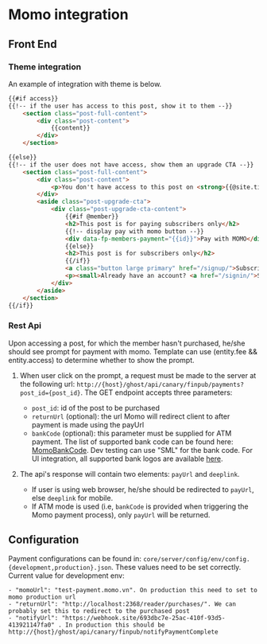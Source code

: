 # Momo integration

## Front End

### Theme integration

An example of integration with theme is below.

```html
{{#if access}}
{{!-- if the user has access to this post, show it to them --}}
    <section class="post-full-content">
        <div class="post-content">
            {{content}}
        </div>
    </section>

{{else}}
{{!-- if the user does not have access, show them an upgrade CTA --}}
    <section class="post-full-content">
        <div class="post-content">
            <p>You don't have access to this post on <strong>{{@site.title}}</strong> at the moment, but if you upgrade your account you'll be able to see the whole thing, as well as all the other posts in the archive! Subscribing only takes a few seconds and will give you immediate access.</p>
        </div>
        <aside class="post-upgrade-cta">
            <div class="post-upgrade-cta-content">
                {{#if @member}}
                <h2>This post is for paying subscribers only</h2>
                {{!-- display pay with momo button --}}
                <div data-fp-members-payment="{{id}}">Pay with MOMO</div>
                {{else}}
                <h2>This post is for subscribers only</h2>
                {{/if}}
                <a class="button large primary" href="/signup/">Subscribe now</a>
                <p><small>Already have an account? <a href="/signin/">Sign in</a></small></p>
            </div>
        </aside>
    </section>
{{/if}}
```

### Rest Api


Upon accessing a post, for which the member hasn't purchased, he/she should see prompt for payment with momo. Template can use (entity.fee && entity.access) to determine whether to show the prompt.

1. When user click on the prompt, a request must be made to the server at the following url: `http://{host}/ghost/api/canary/finpub/payments?post_id={post_id}`. The GET endpoint accepts three parameters:
    - `post_id`: id of the post to be purchased
    - `returnUrl` (optional): the url Momo will redirect client to after payment is made using the payUrl
    - `bankCode` (optional): this parameter must be supplied for ATM payment. The list of supported bank code can be found here: [MomoBankCode](https://developers.momo.vn/#/docs/aio/atm?id=bank-code). Dev testing can use "SML" for the bank code. For UI integration, all supported bank logos are available [here](https://developers.momo.vn/#/docs/aio/atm?id=logo-ng%c3%a2n-h%c3%a0ng).

2. The api's response will contain two elements: `payUrl` and `deeplink`.
    - If user is using web browser, he/she should be redirected to `payUrl`, else `deeplink` for mobile.
    - If ATM mode is used (i.e, `bankCode` is provided when triggering the Momo payment process), only `payUrl` will be returned. 

## Configuration

Payment configurations can be found in: `core/server/config/env/config.{development,production}.json`. These values need to be set correctly. Current value for development env:

    - "momoUrl": "test-payment.momo.vn". On production this need to set to momo production url
    - "returnUrl": "http://localhost:2368/reader/purchases/". We can probably set this to redirect to the purchased post
    - "notifyUrl": "https://webhook.site/693dbc7e-25ac-410f-93d5-413921147fa0" . In production this should be http://{host}/ghost/api/canary/finpub/notifyPaymentComplete

